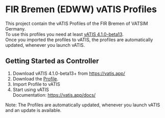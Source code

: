 # FIR Bremen (EDWW) vATIS Profiles

This project contain the vATIS Profiles of the FIR Bremen of VATSIM Germany.  
To use this profiles you need at least [vATIS 4.1.0-beta13](https://vatis.app/).  
Once you imported the profiles to vATIS, the profiles are automatically updated, whenever you launch vATIS.  

## Getting Started as Controller
1. Download vATIS 4.1.0-beta13+ from https://vatis.app/  
2. Download the [Profile](https://github.com/VATGER-Nav/edww-vatis/releases). 
3. Import Profile to vATIS  
4. Start using vATIS  
Documentation: https://vatis.app/docs/  

Note: The Profiles are automatically updated, whenever you launch vATIS and an update is available.  
